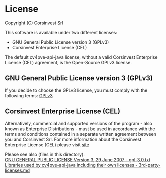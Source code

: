 # License

Copyright (C) Corsinvest Srl

This software is available under two different licenses:

* GNU General Public License version 3 (GPLv3)
* Corsinvest Enterprise License (CEL)

The default cv4pve-api-java license, without a valid Corsinvest Enterprise License (CEL) agreement, is the Open-Source GPLv3 license.

## GNU General Public License version 3 (GPLv3)

If you decide to choose the GPLv3 license, you must comply with the following terms:
[GPLv3](gpl-3.0.txt)  

## Corsinvest Enterprise License (CEL)

Alternatively, commercial and supported versions of the program - also known as
Enterprise Distributions - must be used in accordance with the terms and conditions
contained in a separate written agreement between you and Corsinvest Srl. For more information about the Corsinvest Enterprise License (CEL) please visit [site](https://www.cv4pve-tools.com)

Please see also (files in this directory):  
[GNU GENERAL PUBLIC LICENSE Version 3, 29 June 2007 - gpl-3.0.txt](gpl-3.0.txt)  
[Libraries used by cv4pve-api-java including their own licenses - 3rd-party-licenses.md](3rd-party-licenses.md)
